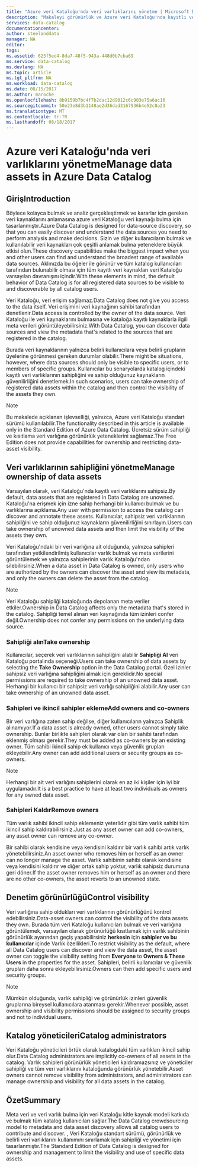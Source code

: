 ```yaml
---
title: "Azure veri Kataloğu'nda veri varlıklarını yönetme | Microsoft Docs"
description: "Makaleyi görünürlük ve Azure veri Kataloğu'nda kayıtlı veri varlıklarının sahipliğini denetleme vurgular."
services: data-catalog
documentationcenter: 
author: steelanddata
manager: NA
editor: 
tags: 
ms.assetid: 623f5ed4-8da7-48f5-943a-448d0b7cba69
ms.service: data-catalog
ms.devlang: NA
ms.topic: article
ms.tgt_pltfrm: NA
ms.workload: data-catalog
ms.date: 08/15/2017
ms.author: maroche
ms.openlocfilehash: 8b9159b7bc4f7b2dac12d9012c6c903e75a6ac16
ms.sourcegitcommit: 50e23e8d3b1148ae2d36dad3167936b4e52c8a23
ms.translationtype: MT
ms.contentlocale: tr-TR
ms.lasthandoff: 08/18/2017
---
```

# <a name="manage-data-assets-in-azure-data-catalog"></a><span data-ttu-id="2915c-103">Azure veri Kataloğu'nda veri varlıklarını yönetme</span><span class="sxs-lookup"><span data-stu-id="2915c-103">Manage data assets in Azure Data Catalog</span></span>
## <a name="introduction"></a><span data-ttu-id="2915c-104">Giriş</span><span class="sxs-lookup"><span data-stu-id="2915c-104">Introduction</span></span>
<span data-ttu-id="2915c-105">Böylece kolayca bulmak ve analiz gerçekleştirmek ve kararlar için gereken veri kaynaklarını anlamasına azure veri Kataloğu veri kaynağı bulma için tasarlanmıştır.</span><span class="sxs-lookup"><span data-stu-id="2915c-105">Azure Data Catalog is designed for data-source discovery, so that you can easily discover and understand the data sources you need to perform analysis and make decisions.</span></span> <span data-ttu-id="2915c-106">Sizin ve diğer kullanıcıların bulmak ve kullanılabilir veri kaynakları çok çeşitli anlamak bulma yeteneklere büyük etkisi olun.</span><span class="sxs-lookup"><span data-stu-id="2915c-106">These discovery capabilities make the biggest impact when you and other users can find and understand the broadest range of available data sources.</span></span> <span data-ttu-id="2915c-107">Aklınızda bu öğeler ile görünür ve tüm katalog kullanıcıları tarafından bulunabilir olması için tüm kayıtlı veri kaynakları veri Kataloğu varsayılan davranışını içindir.</span><span class="sxs-lookup"><span data-stu-id="2915c-107">With these elements in mind, the default behavior of Data Catalog is for all registered data sources to be visible to and discoverable by all catalog users.</span></span>

<span data-ttu-id="2915c-108">Veri Kataloğu, veri erişim sağlamaz.</span><span class="sxs-lookup"><span data-stu-id="2915c-108">Data Catalog does not give you access to the data itself.</span></span> <span data-ttu-id="2915c-109">Veri erişimini veri kaynağının sahibi tarafından denetlenir.</span><span class="sxs-lookup"><span data-stu-id="2915c-109">Data access is controlled by the owner of the data source.</span></span> <span data-ttu-id="2915c-110">Veri Kataloğu ile veri kaynaklarını bulmasına ve kataloğa kayıtlı kaynaklarla ilgili meta verileri görüntüleyebilirsiniz.</span><span class="sxs-lookup"><span data-stu-id="2915c-110">With Data Catalog, you can discover data sources and view the metadata that's related to the sources that are registered in the catalog.</span></span>

<span data-ttu-id="2915c-111">Burada veri kaynaklarının yalnızca belirli kullanıcılara veya belirli grupların üyelerine görünmesi gereken durumlar olabilir.</span><span class="sxs-lookup"><span data-stu-id="2915c-111">There might be situations, however, where data sources should only be visible to specific users, or to members of specific groups.</span></span> <span data-ttu-id="2915c-112">Kullanıcılar bu senaryolarda katalog içindeki kayıtlı veri varlıklarının sahipliğini ve sahip olduğunuz kaynakların güvenilirliğini denetlemek.</span><span class="sxs-lookup"><span data-stu-id="2915c-112">In such scenarios, users can take ownership of registered data assets within the catalog and then control the visibility of the assets they own.</span></span>

> [!NOTE]
> <span data-ttu-id="2915c-113">Bu makalede açıklanan işlevselliği, yalnızca, Azure veri Kataloğu standart sürümü kullanılabilir.</span><span class="sxs-lookup"><span data-stu-id="2915c-113">The functionality described in this article is available only in the Standard Edition of Azure Data Catalog.</span></span> <span data-ttu-id="2915c-114">Ücretsiz sürüm sahipliği ve kısıtlama veri varlığına görünürlük yeteneklerini sağlamaz.</span><span class="sxs-lookup"><span data-stu-id="2915c-114">The Free Edition does not provide capabilities for ownership and restricting data-asset visibility.</span></span>
>
>

## <a name="manage-ownership-of-data-assets"></a><span data-ttu-id="2915c-115">Veri varlıklarının sahipliğini yönetme</span><span class="sxs-lookup"><span data-stu-id="2915c-115">Manage ownership of data assets</span></span>
<span data-ttu-id="2915c-116">Varsayılan olarak, veri Kataloğu'nda kayıtlı veri varlıklarını sahipsiz.</span><span class="sxs-lookup"><span data-stu-id="2915c-116">By default, data assets that are registered in Data Catalog are unowned.</span></span> <span data-ttu-id="2915c-117">Kataloğu'na erişmek için izne sahip herhangi bir kullanıcı bulmak ve bu varlıklarına açıklama.</span><span class="sxs-lookup"><span data-stu-id="2915c-117">Any user with permission to access the catalog can discover and annotate these assets.</span></span> <span data-ttu-id="2915c-118">Kullanıcılar, sahipsiz veri varlıklarının sahipliğini ve sahip olduğunuz kaynakların güvenilirliğini sınırlayın.</span><span class="sxs-lookup"><span data-stu-id="2915c-118">Users can take ownership of unowned data assets and then limit the visibility of the assets they own.</span></span>

<span data-ttu-id="2915c-119">Veri Kataloğu'ndaki bir veri varlığına ait olduğunda, yalnızca sahipleri tarafından yetkilendirilmiş kullanıcılar varlık bulmak ve meta verilerini görüntülemek ve yalnızca sahiplerinin varlık Kataloğu'ndan silebilirsiniz.</span><span class="sxs-lookup"><span data-stu-id="2915c-119">When a data asset in Data Catalog is owned, only users who are authorized by the owners can discover the asset and view its metadata, and only the owners can delete the asset from the catalog.</span></span>

> [!NOTE]
> <span data-ttu-id="2915c-120">Veri Kataloğu sahipliği kataloğunda depolanan meta veriler etkiler.</span><span class="sxs-lookup"><span data-stu-id="2915c-120">Ownership in Data Catalog affects only the metadata that's stored in the catalog.</span></span> <span data-ttu-id="2915c-121">Sahipliği temel alınan veri kaynağında tüm izinleri confer değil.</span><span class="sxs-lookup"><span data-stu-id="2915c-121">Ownership does not confer any permissions on the underlying data source.</span></span>
>
>

### <a name="take-ownership"></a><span data-ttu-id="2915c-122">Sahipliği alın</span><span class="sxs-lookup"><span data-stu-id="2915c-122">Take ownership</span></span>
<span data-ttu-id="2915c-123">Kullanıcılar, seçerek veri varlıklarının sahipliğini alabilir **Sahipliği Al** veri Kataloğu portalında seçeneği.</span><span class="sxs-lookup"><span data-stu-id="2915c-123">Users can take ownership of data assets by selecting the **Take Ownership** option in the Data Catalog portal.</span></span> <span data-ttu-id="2915c-124">Özel izinler sahipsiz veri varlığına sahipliğini almak için gereklidir.</span><span class="sxs-lookup"><span data-stu-id="2915c-124">No special permissions are required to take ownership of an unowned data asset.</span></span> <span data-ttu-id="2915c-125">Herhangi bir kullanıcı bir sahipsiz veri varlığı sahipliğini alabilir.</span><span class="sxs-lookup"><span data-stu-id="2915c-125">Any user can take ownership of an unowned data asset.</span></span>

### <a name="add-owners-and-co-owners"></a><span data-ttu-id="2915c-126">Sahipleri ve ikincil sahipler ekleme</span><span class="sxs-lookup"><span data-stu-id="2915c-126">Add owners and co-owners</span></span>
<span data-ttu-id="2915c-127">Bir veri varlığına zaten sahip değilse, diğer kullanıcıların yalnızca Sahiplik alınamıyor.</span><span class="sxs-lookup"><span data-stu-id="2915c-127">If a data asset is already owned, other users cannot simply take ownership.</span></span> <span data-ttu-id="2915c-128">Bunlar birlikte sahipleri olarak var olan bir sahibi tarafından eklenmiş olması gerekir.</span><span class="sxs-lookup"><span data-stu-id="2915c-128">They must be added as co-owners by an existing owner.</span></span> <span data-ttu-id="2915c-129">Tüm sahibi ikincil sahip ek kullanıcı veya güvenlik grupları ekleyebilir.</span><span class="sxs-lookup"><span data-stu-id="2915c-129">Any owner can add additional users or security groups as co-owners.</span></span>

> [!NOTE]
> <span data-ttu-id="2915c-130">Herhangi bir ait veri varlığını sahiplerini olarak en az iki kişiler için iyi bir uygulamadır.</span><span class="sxs-lookup"><span data-stu-id="2915c-130">It is a best practice to have at least two individuals as owners for any owned data asset.</span></span>
>
>

### <a name="remove-owners"></a><span data-ttu-id="2915c-131">Sahipleri Kaldır</span><span class="sxs-lookup"><span data-stu-id="2915c-131">Remove owners</span></span>
<span data-ttu-id="2915c-132">Tüm varlık sahibi ikincil sahip eklemeniz yeterlidir gibi tüm varlık sahibi tüm ikincil sahip kaldırabilirsiniz.</span><span class="sxs-lookup"><span data-stu-id="2915c-132">Just as any asset owner can add co-owners, any asset owner can remove any co-owner.</span></span>

<span data-ttu-id="2915c-133">Bir sahibi olarak kendisine veya kendisini kaldırır bir varlık sahibi artık varlık yönetebilirsiniz.</span><span class="sxs-lookup"><span data-stu-id="2915c-133">An asset owner who removes him or herself as an owner can no longer manage the asset.</span></span> <span data-ttu-id="2915c-134">Varlık sahibinin sahibi olarak kendisine veya kendisini kaldırır ve diğer ortak sahip yoktur, varlık sahipsiz durumuna geri döner.</span><span class="sxs-lookup"><span data-stu-id="2915c-134">If the asset owner removes him or herself as an owner and there are no other co-owners, the asset reverts to an unowned state.</span></span>

## <a name="control-visibility"></a><span data-ttu-id="2915c-135">Denetim görünürlüğü</span><span class="sxs-lookup"><span data-stu-id="2915c-135">Control visibility</span></span>
<span data-ttu-id="2915c-136">Veri varlığına sahip oldukları veri varlıklarının görünürlüğünü kontrol edebilirsiniz.</span><span class="sxs-lookup"><span data-stu-id="2915c-136">Data-asset owners can control the visibility of the data assets they own.</span></span> <span data-ttu-id="2915c-137">Burada tüm veri Kataloğu kullanıcıları bulmak ve veri varlığına görüntülemek, varsayılan olarak görünürlüğü kısıtlamak için varlık sahibinin görünürlük ayarından geçiş yapabilirsiniz **herkesin** için **sahipler ve bu kullanıcılar** içinde Varlık özellikleri.</span><span class="sxs-lookup"><span data-stu-id="2915c-137">To restrict visibility as the default, where all Data Catalog users can discover and view the data asset, the asset owner can toggle the visibility setting from **Everyone** to **Owners & These Users** in the properties for the asset.</span></span> <span data-ttu-id="2915c-138">Sahipleri, belirli kullanıcılar ve güvenlik grupları daha sonra ekleyebilirsiniz.</span><span class="sxs-lookup"><span data-stu-id="2915c-138">Owners can then add specific users and security groups.</span></span>

> [!NOTE]
> <span data-ttu-id="2915c-139">Mümkün olduğunda, varlık sahipliği ve görünürlük izinleri güvenlik gruplarına bireysel kullanıcılara atanması gerekir.</span><span class="sxs-lookup"><span data-stu-id="2915c-139">Whenever possible, asset ownership and visibility permissions should be assigned to security groups and not to individual users.</span></span>
>
>

## <a name="catalog-administrators"></a><span data-ttu-id="2915c-140">Katalog yöneticileri</span><span class="sxs-lookup"><span data-stu-id="2915c-140">Catalog administrators</span></span>
<span data-ttu-id="2915c-141">Veri Kataloğu yöneticileri örtük olarak katalogdaki tüm varlıkları ikincil sahip olur.</span><span class="sxs-lookup"><span data-stu-id="2915c-141">Data Catalog administrators are implicitly co-owners of all assets in the catalog.</span></span> <span data-ttu-id="2915c-142">Varlık sahipleri görünürlük yöneticileri kaldıramazsınız ve yöneticiler sahipliği ve tüm veri varlıklarını kataloğunda görünürlük yönetebilir.</span><span class="sxs-lookup"><span data-stu-id="2915c-142">Asset owners cannot remove visibility from administrators, and administrators can manage ownership and visibility for all data assets in the catalog.</span></span>

## <a name="summary"></a><span data-ttu-id="2915c-143">Özet</span><span class="sxs-lookup"><span data-stu-id="2915c-143">Summary</span></span>
<span data-ttu-id="2915c-144">Meta veri ve veri varlık bulma için veri Kataloğu kitle kaynak modeli katkıda ve bulmak tüm katalog kullanıcıları sağlar.</span><span class="sxs-lookup"><span data-stu-id="2915c-144">The Data Catalog crowdsourcing model to metadata and data asset discovery allows all catalog users to contribute and discover.</span></span> <span data-ttu-id="2915c-145">, Veri Kataloğu standart sürümü, görünürlük ve belirli veri varlıklarını kullanımını sınırlamak için sahipliği ve yönetimi için tasarlanmıştır.</span><span class="sxs-lookup"><span data-stu-id="2915c-145">The Standard Edition of Data Catalog is designed for ownership and management to limit the visibility and use of specific data assets.</span></span>
